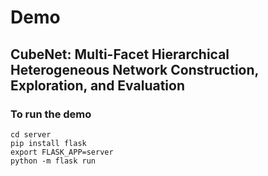# Demo  
## CubeNet: Multi-Facet Hierarchical Heterogeneous Network Construction, Exploration, and Evaluation
### To run the demo 
`cd server`  
`pip install flask`  
`export FLASK_APP=server`  
`python -m flask run`  

